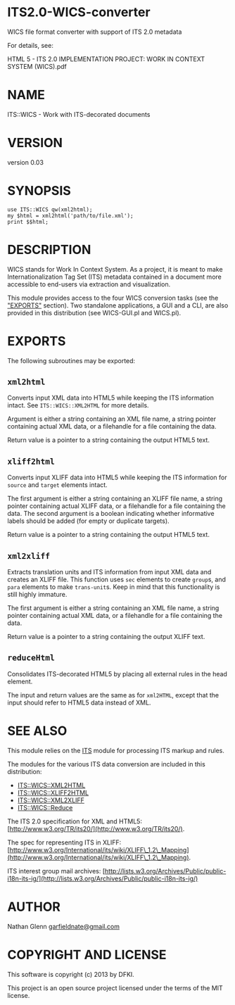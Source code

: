 ITS2.0-WICS-converter
=====================

WICS file format converter with support of ITS 2.0 metadata

For details, see: 

HTML 5 - ITS 2.0 IMPLEMENTATION PROJECT: WORK IN CONTEXT SYSTEM (WICS).pdf

# NAME

ITS::WICS - Work with ITS-decorated documents

# VERSION

version 0.03

# SYNOPSIS

    use ITS::WICS qw(xml2html);
    my $html = xml2html('path/to/file.xml');
    print $$html;

# DESCRIPTION

WICS stands for Work In Context System. As a project, it is meant to make
Internationalization Tag Set (ITS) metadata contained in a document more
accessible to end-users via extraction and visualization.

This module provides access to the four WICS conversion tasks
(see the ["EXPORTS"](#EXPORTS) section). Two standalone applications, a GUI and a CLI,
are also provided in this distribution (see WICS-GUI.pl and WICS.pl).

# EXPORTS

The following subroutines may be exported:

## `xml2html`

Converts input XML data into HTML5 while keeping the ITS information
intact. See `ITS::WICS::XML2HTML` for more details.

Argument is either a string containing an XML file name, a string pointer
containing actual XML data, or a filehandle for a file containing the data.

Return value is a pointer to a string containing the output HTML5 text.

## `xliff2html`

Converts input XLIFF data into HTML5 while keeping the ITS information
for `source` and `target` elements intact.

The first argument is either a string containing an XLIFF file name,
a string pointer containing actual XLIFF data, or a filehandle for a
file containing the data. The second argument is a boolean indicating whether
informative labels should be added (for empty or duplicate targets).

Return value is a pointer to a string containing the output HTML5 text.

## `xml2xliff`

Extracts translation units and ITS information from input XML data and
creates an XLIFF file. This function uses `sec` elements to create
`group`s, and `para` elements to make `trans-unit`s. Keep in mind that
this functionality is still highly immature.

The first argument is either a string containing an XML file name,
a string pointer containing actual XML data, or a filehandle for a
file containing the data.

Return value is a pointer to a string containing the output XLIFF text.

## `reduceHtml`

Consolidates ITS-decorated HTML5 by placing all external rules
in the head element.

The input and return values are the same as for `xml2HTML`, except that
the input should refer to HTML5 data instead of XML.

# SEE ALSO

This module relies on the [ITS](http://search.cpan.org/perldoc?ITS) module for processing ITS markup and rules.

The modules for the various ITS data conversion are included in this
distribution:

- [ITS::WICS::XML2HTML](http://search.cpan.org/perldoc?ITS::WICS::XML2HTML)
- [ITS::WICS::XLIFF2HTML](http://search.cpan.org/perldoc?ITS::WICS::XLIFF2HTML)
- [ITS::WICS::XML2XLIFF](http://search.cpan.org/perldoc?ITS::WICS::XML2XLIFF)
- [ITS::WICS::Reduce](http://search.cpan.org/perldoc?ITS::WICS::Reduce)

The ITS 2.0 specification for XML and HTML5: [http://www.w3.org/TR/its20/](http://www.w3.org/TR/its20/).

The spec for representing ITS in XLIFF:
[http://www.w3.org/International/its/wiki/XLIFF\_1.2\_Mapping](http://www.w3.org/International/its/wiki/XLIFF\_1.2\_Mapping).

ITS interest group mail archives:
[http://lists.w3.org/Archives/Public/public-i18n-its-ig/](http://lists.w3.org/Archives/Public/public-i18n-its-ig/)

# AUTHOR

Nathan Glenn <garfieldnate@gmail.com>

# COPYRIGHT AND LICENSE

This software is copyright (c) 2013 by DFKI.

This project is an open source project licensed under the terms of the MIT license.

